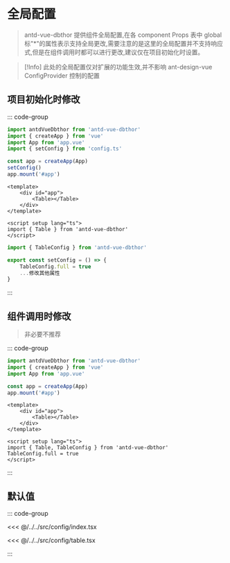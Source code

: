# 全局配置

> antd-vue-dbthor 提供组件全局配置,在各 component Props 表中 global 标"\*"的属性表示支持全局更改,需要注意的是这里的全局配置并不支持响应式,但是在组件调用时都可以进行更改,建议仅在项目初始化时设置。

> [!Info]
> 此处的全局配置仅对扩展的功能生效,并不影响 ant-design-vue ConfigProvider 控制的配置

## 项目初始化时修改

::: code-group

```ts [main.ts]
import antdVueDbthor from 'antd-vue-dbthor'
import { createApp } from 'vue'
import App from 'app.vue'
import { setConfig } from 'config.ts'

const app = createApp(App)
setConfig()
app.mount('#app')
```

```vue [App.vue]
<template>
    <div id="app">
        <Table></Table>
    </div>
</template>

<script setup lang="ts">
import { Table } from 'antd-vue-dbthor'
</script>
```

```ts [config.ts]
import { TableConfig } from 'antd-vue-dbthor'

export const setConfig = () => {
    TableConfig.full = true
    ...修改其他属性
}
```

:::

## 组件调用时修改

> 非必要不推荐

::: code-group

```ts [main.ts]
import antdVueDbthor from 'antd-vue-dbthor'
import { createApp } from 'vue'
import App from 'app.vue'

const app = createApp(App)
app.mount('#app')
```

```vue [App.vue]
<template>
    <div id="app">
        <Table></Table>
    </div>
</template>

<script setup lang="ts">
import { Table, TableConfig } from 'antd-vue-dbthor'
TableConfig.full = true
</script>
```

:::

## 默认值

::: code-group

<<< @/../../src/config/index.tsx

<<< @/../../src/config/table.tsx

:::
